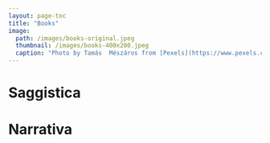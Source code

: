 ```yaml
---
layout: page-toc
title: "Books"
image:
  path: /images/books-original.jpeg
  thumbnail: /images/books-400x200.jpeg
  caption: "Photo by Tamás  Mészáros from [Pexels](https://www.pexels.com)"
---
```


# Saggistica

# Narrativa
